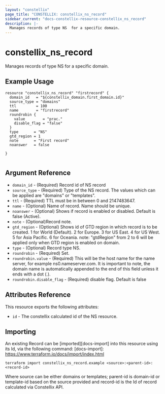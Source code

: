 ```yaml
---
layout: "constellix"
page_title: "CONSTELLIX: constellix_ns_record"
sidebar_current: "docs-constellix-resource-constellix_ns_record"
description: |-
  Manages records of type NS  for a specific domain.
---
```


# constellix_ns_record
 Manages records of type NS  for a specific domain.

## Example Usage ##

```hcl
resource "constellix_ns_record" "firstrecord" {
  domain_id   = "${constellix_domain.first_domain.id}"
  source_type = "domains"
  ttl         = 100
  name        = "firstrecord"
  roundrobin {
    value        = "prac."
    disable_flag = "false"
  }
  type       = "NS"
  gtd_region = 1
  note       = "First record"
  noanswer   = false

}


```

## Argument Reference ##
* `domain_id` - (Required) Record id of NS record
* `source_type` - (Required) Type of the NS record. The values which can be applied are "domains" or "templates".
* `ttl` - (Required) TTL must be in between 0 and 2147483647.
* `name` - (Optional) Name of record. Name should be unique.
* `noanswer` - (Optional) Shows if record is enabled or disabled. Default is false (Active).
* `note` - (Optional)Record note.
* `gtd_region` - (Optional) Shows id of GTD region in which record is to be created. 1 for World (Default). 2 for Europe. 3 for US East. 4 for US West. 5 for Asia Pacific. 6 for Oceania. note: "gtdRegion" from 2 to 6 will be applied only when GTD region is enabled on domain.
* `type` - (Optional) Record type NS.
* `roundrobin` - (Required) Set.
* `roundrobin.value` - (Required) This will be the host name for the name server, for example ns0.nameserver.com. It is important to note, the domain name is automatically appended to the end of this field unless it ends with a dot (.).
* `roundrobin.disable_flag` - (Required) disable flag. Default is false

## Attributes Reference
This resource exports the following attributes:
* `id` - The constellix calculated id of the NS resource.

## Importing ##

An existing Record can be [imported][docs-import] into this resource using its Id, via the following command:
[docs-import]: https://www.terraform.io/docs/import/index.html


```
terraform import constellix_ns_record.example <source>:<parent-id>:<record-id>
```

Where source can be either domains or templates; parent-id is domain-id or template-id based on the source provided and record-id is the Id of record calculated via Constellix API.